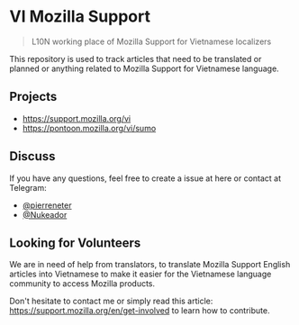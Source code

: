 # VI Mozilla Support

> L10N working place of Mozilla Support for Vietnamese localizers

This repository is used to track articles that need to be translated or planned or anything related to Mozilla Support for Vietnamese language.

## Projects

- https://support.mozilla.org/vi
- https://pontoon.mozilla.org/vi/sumo

## Discuss

If you have any questions, feel free to create a issue at here or contact at Telegram:

- [@pierreneter](https://t.me/pierreneter)
- [@Nukeador](https://t.me/Nukeador)

## Looking for Volunteers

We are in need of help from translators, to translate Mozilla Support English articles into Vietnamese to make it easier for the Vietnamese language community to access Mozilla products.

Don't hesitate to contact me or simply read this article: https://support.mozilla.org/en/get-involved to learn how to contribute.